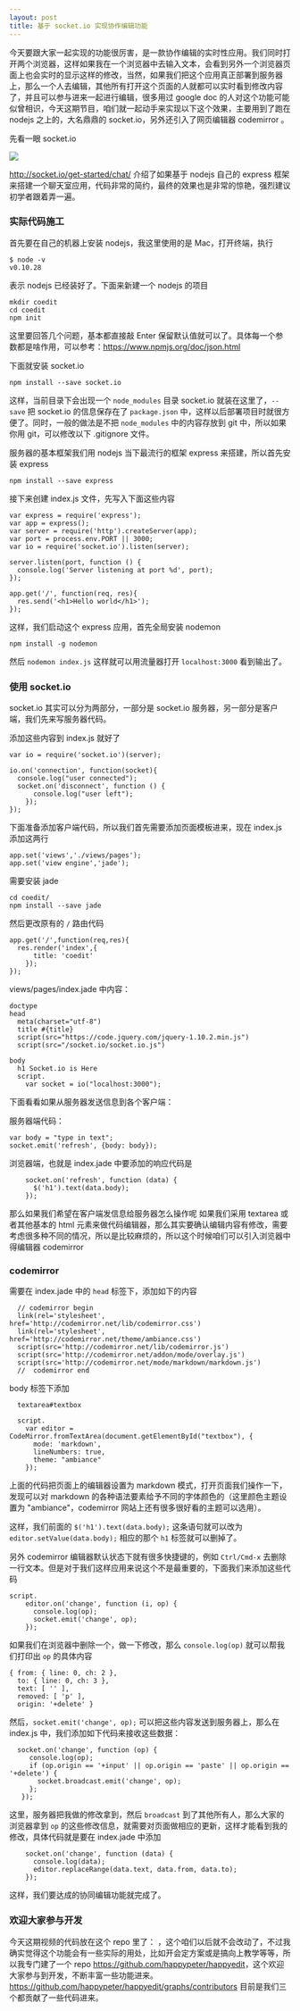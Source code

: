 ```yaml
---
layout: post
title: 基于 socket.io 实现协作编辑功能
---
```


今天要跟大家一起实现的功能很厉害，是一款协作编辑的实时性应用。我们同时打开两个浏览器，这样如果我在一个浏览器中去输入文本，会看到另外一个浏览器页面上也会实时的显示这样的修改，当然，如果我们把这个应用真正部署到服务器上，那么一个人去编辑，其他所有打开这个页面的人就都可以实时看到修改内容了，并且可以参与进来一起进行编辑，很多用过
google doc
的人对这个功能可能似曾相识，今天这期节目，咱们就一起动手来实现以下这个效果，主要用到了跑在
nodejs 之上的，大名鼎鼎的 socket.io，另外还引入了网页编辑器 codemirror 。


先看一眼 socket.io

![](http://happycasts.qiniudn.com/socketio.png)

<http://socket.io/get-started/chat/> 介绍了如果基于 nodejs 自己的 express
框架来搭建一个聊天室应用，代码非常的简约，最终的效果也是非常的惊艳，强烈建议初学者跟着弄一遍。


### 实际代码施工

首先要在自己的机器上安装 nodejs，我这里使用的是 Mac，打开终端，执行

~~~
$ node -v
v0.10.28
~~~

表示 nodejs 已经装好了。下面来新建一个 nodejs 的项目

~~~
mkdir coedit
cd coedit
npm init
~~~

这里要回答几个问题，基本都直接敲 Enter
保留默认值就可以了。具体每一个参数都是啥作用，可以参考：<https://www.npmjs.org/doc/json.html>

下面就安装 socket.io

~~~
npm install --save socket.io
~~~

这样，当前目录下会出现一个 `node_modules` 目录 socket.io
就装在这里了，`--save` 把 socket.io 的信息保存在了 `package.json`
中，这样以后部署项目时就很方便了。同时，一般的做法是不把 `node_modules`
中的内容存放到 git 中，所以如果你用 git，可以修改以下 .gitignore 文件。




服务器的基本框架我们用 nodejs 当下最流行的框架 express 来搭建，所以首先安装
express

~~~
npm install --save express
~~~

接下来创建 index.js 文件，先写入下面这些内容

~~~
var express = require('express');
var app = express();
var server = require('http').createServer(app);
var port = process.env.PORT || 3000;
var io = require('socket.io').listen(server);

server.listen(port, function () {
  console.log('Server listening at port %d', port);
});

app.get('/', function(req, res){
  res.send('<h1>Hello world</h1>');
});
~~~

这样，我们启动这个 express 应用，首先全局安装 nodemon

~~~
npm install -g nodemon
~~~

然后 `nodemon index.js` 这样就可以用流量器打开 `localhost:3000` 看到输出了。


### 使用 socket.io

socket.io 其实可以分为两部分，一部分是 socket.io
服务器，另一部分是客户端，我们先来写服务器代码。


添加这些内容到 index.js 就好了

~~~
var io = require('socket.io')(server);

io.on('connection', function(socket){
  console.log("user connected");
  socket.on('disconnect', function () {
      console.log("user left");
    });
});
~~~

下面准备添加客户端代码，所以我们首先需要添加页面模板进来，现在 index.js
添加这两行

~~~
app.set('views','./views/pages');
app.set('view engine','jade');
~~~
需要安装 jade

~~~
cd coedit/
npm install --save jade
~~~

然后更改原有的 `/` 路由代码

~~~
app.get('/',function(req,res){
  res.render('index',{
      title: 'coedit'
    });
});
~~~


views/pages/index.jade 中内容：

~~~
doctype
head
  meta(charset="utf-8")
  title #{title}
  script(src="https://code.jquery.com/jquery-1.10.2.min.js")
  script(src="/socket.io/socket.io.js")

body
  h1 Socket.io is Here
  script.
    var socket = io("localhost:3000");
~~~

下面看看如果从服务器发送信息到各个客户端：

服务器端代码：

~~~
var body = "type in text";
socket.emit('refresh', {body: body});
~~~

浏览器端，也就是 index.jade 中要添加的响应代码是

~~~
    socket.on('refresh', function (data) {
      $('h1').text(data.body);
    });
~~~

那么如果我们希望在客户端发信息给服务器怎么操作呢
如果我们采用 textarea 或者其他基本的 html
元素来做代码编辑器，那么其实要确认编辑内容有修改，需要考虑很多种不同的情况，所以是比较麻烦的，所以这个时候咱们可以引入浏览器中得编辑器
codemirror


### codemirror

需要在 index.jade 中的 `head` 标签下，添加如下的内容

~~~
  // codemirror begin
  link(rel='stylesheet', href='http://codemirror.net/lib/codemirror.css')
  link(rel='stylesheet', href='http://codemirror.net/theme/ambiance.css')
  script(src='http://codemirror.net/lib/codemirror.js')
  script(src='http://codemirror.net/addon/mode/overlay.js')
  script(src='http://codemirror.net/mode/markdown/markdown.js')
  //  codemirror end
~~~

body 标签下添加

~~~
  textarea#textbox

  script.
    var editor = CodeMirror.fromTextArea(document.getElementById("textbox"), {
      mode: 'markdown',
      lineNumbers: true,
      theme: "ambiance"
    });
~~~
上面的代码把页面上的编辑器设置为 markdown
模式，打开页面我们操作一下，发现可以对 markdown
的各种语法要素给予不同的字体颜色的（这里颜色主题设置为 "ambiance"，codemirror
网站上还有很多很好看的主题可以选用）。

这样，我们前面的 `$('h1').text(data.body);` 这条语句就可以改为
`editor.setValue(data.body);` 相应的那个 `h1` 标签就可以删掉了。

另外 codemirror 编辑器默认状态下就有很多快捷键的，例如 `Ctrl/Cmd-x`
去删除一行文本。但是对于我们这样应用来说这个不是最重要的，下面我们来添加这些代码

~~~
script.
    editor.on('change', function (i, op) {
      console.log(op);
      socket.emit('change', op);
    });
~~~

如果我们在浏览器中删除一个，做一下修改，那么 `console.log(op)`
就可以帮我们打印出 `op` 的具体内容

~~~
{ from: { line: 0, ch: 2 },
  to: { line: 0, ch: 3 },
  text: [ '' ],
  removed: [ 'p' ],
  origin: '+delete' }
~~~

然后，`socket.emit('change', op);` 可以把这些内容发送到服务器上，那么在
index.js 中，我们添加如下代码来接收这些数据：

~~~
  socket.on('change', function (op) {
     console.log(op);
     if (op.origin == '+input' || op.origin == 'paste' || op.origin == '+delete') {
       socket.broadcast.emit('change', op);
     };
   });
~~~

这里，服务器把我做的修改拿到，然后 `broadcast`
到了其他所有人，那么大家的浏览器拿到 `op`
的这些修改信息，就需要对页面做相应的更新，这样才能看到我的修改，具体代码就是要在
index.jade 中添加

~~~
    socket.on('change', function (data) {
      console.log(data);
      editor.replaceRange(data.text, data.from, data.to);
    });
~~~

这样，我们要达成的协同编辑功能就完成了。


### 欢迎大家参与开发

今天这期视频的代码放在这个 repo 里了：
<xxx>，这个咱们以后就不会改动了，不过我确实觉得这个功能会有一些实际的用处，比如开会定方案或是搞向上教学等等，所以我专门建了一个
repo
<https://github.com/happypeter/happyedit>，这个欢迎大家参与到开发，不断丰富一些功能进来。<https://github.com/happypeter/happyedit/graphs/contributors>
目前是我们三个都贡献了一些代码进来。

